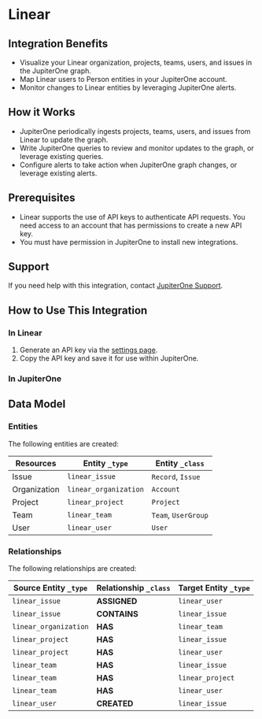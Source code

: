 # Linear

## Integration Benefits

- Visualize your Linear organization, projects, teams, users, and issues in the
  JupiterOne graph.
- Map Linear users to Person entities in your JupiterOne account.
- Monitor changes to Linear entities by leveraging JupiterOne alerts.

## How it Works

- JupiterOne periodically ingests projects, teams, users, and issues from Linear
  to update the graph.
- Write JupiterOne queries to review and monitor updates to the graph, or
  leverage existing queries.
- Configure alerts to take action when JupiterOne graph changes, or leverage
  existing alerts.

## Prerequisites

- Linear supports the use of API keys to authenticate API requests. You need
  access to an account that has permissions to create a new API key.
- You must have permission in JupiterOne to install new integrations.

## Support

If you need help with this integration, contact
[JupiterOne Support](https://support.jupiterone.io/).

## How to Use This Integration

### In Linear

1. Generate an API key via the [settings page](https://linear.app/settings/api).
1. Copy the API key and save it for use within JupiterOne.

### In JupiterOne

<!-- TODO! -->

<!-- {J1_DOCUMENTATION_MARKER_START} -->
<!--
********************************************************************************
NOTE: ALL OF THE FOLLOWING DOCUMENTATION IS GENERATED USING THE
"j1-integration document" COMMAND. DO NOT EDIT BY HAND! PLEASE SEE THE DEVELOPER
DOCUMENTATION FOR USAGE INFORMATION:

https://github.com/JupiterOne/sdk/blob/main/docs/integrations/development.md
********************************************************************************
-->

## Data Model

### Entities

The following entities are created:

| Resources    | Entity `_type`        | Entity `_class`     |
| ------------ | --------------------- | ------------------- |
| Issue        | `linear_issue`        | `Record`, `Issue`   |
| Organization | `linear_organization` | `Account`           |
| Project      | `linear_project`      | `Project`           |
| Team         | `linear_team`         | `Team`, `UserGroup` |
| User         | `linear_user`         | `User`              |

### Relationships

The following relationships are created:

| Source Entity `_type` | Relationship `_class` | Target Entity `_type` |
| --------------------- | --------------------- | --------------------- |
| `linear_issue`        | **ASSIGNED**          | `linear_user`         |
| `linear_issue`        | **CONTAINS**          | `linear_issue`        |
| `linear_organization` | **HAS**               | `linear_team`         |
| `linear_project`      | **HAS**               | `linear_issue`        |
| `linear_project`      | **HAS**               | `linear_user`         |
| `linear_team`         | **HAS**               | `linear_issue`        |
| `linear_team`         | **HAS**               | `linear_project`      |
| `linear_team`         | **HAS**               | `linear_user`         |
| `linear_user`         | **CREATED**           | `linear_issue`        |

<!--
********************************************************************************
END OF GENERATED DOCUMENTATION AFTER BELOW MARKER
********************************************************************************
-->
<!-- {J1_DOCUMENTATION_MARKER_END} -->
